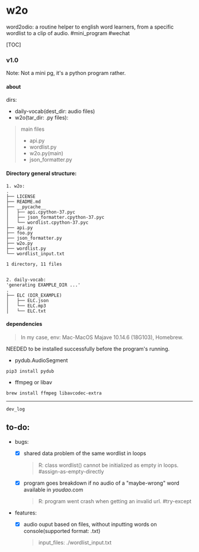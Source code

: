 # w2o
word2odio: a routine helper to english word learners, from a specific wordlist to a clip of audio. #mini_program #wechat

[TOC]

### v1.0
Note: Not a mini pg, it's a python program rather.

#### about
dirs:
- daily-vocab(dest_dir: audio files)
- w2o(tar_dir: .py files):
> main files
> - api.py
> - wordlist.py
> - w2o.py(main)
> - json_formatter.py

#### Directory general structure:
```shell
1. w2o:
.
├── LICENSE
├── README.md
├── __pycache__
│   ├── api.cpython-37.pyc
│   ├── json_formatter.cpython-37.pyc
│   └── wordlist.cpython-37.pyc
├── api.py
├── foo.py
├── json_formatter.py
├── w2o.py
├── wordlist.py
└── wordlist_input.txt

1 directory, 11 files


2. daily-vocab:
'generating EXAMPLE_DIR ...'
.
├── ELC (DIR_EXAMPLE)
│   ├── ELC.json
│   └── ELC.mp3
│   └── ELC.txt

```



#### dependencies
>In my case, env: Mac-MacOS Majave 10.14.6 (18G103), Homebrew.

NEEDED to be installed successfully before the program's running.
- pydub.AudioSegment
```shell
pip3 install pydub
```
- ffmpeg or libav
```shell
brew install ffmpeg libavcodec-extra
```

---
`dev_log`

## to-do:
- bugs:

    - [x] shared data problem of the same wordlist in loops 

      > R: class wordlist() cannot be initialized as empty in loops. #assign-as-empty-directly 

    - [x] program goes breakdown if no audio of a "maybe-wrong" word available in *youdao*.com

      > R: program went crash when getting an invalid url. #try-except

- features:

   - [x] audio ouput based on files, without inputting words on console(supported format: .txt)
   
     > input_files: ./wordlist_input.txt


